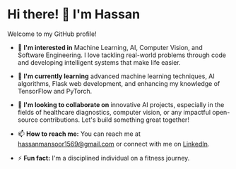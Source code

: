 # Hi there! 👋 I'm Hassan

Welcome to my GitHub profile!

- 👀 **I'm interested in** Machine Learning, AI, Computer Vision, and Software Engineering. I love tackling real-world problems through code and developing intelligent systems that make life easier.
  
- 🌱 **I'm currently learning** advanced machine learning techniques, AI algorithms, Flask web development, and enhancing my knowledge of TensorFlow and PyTorch.

- 💞️ **I'm looking to collaborate on** innovative AI projects, especially in the fields of healthcare diagnostics, computer vision, or any impactful open-source contributions. Let's build something great together!

- 📫 **How to reach me:** You can reach me at hassanmansoor1569@gmail.com or connect with me on [LinkedIn](https://www.linkedin.com).

- ⚡ **Fun fact:** I'm a disciplined individual on a fitness journey.

<!---
hassanm57/hassanm57 is a ✨ special ✨ repository because its `README.md` (this file) appears on your GitHub profile.
You can click the Preview link to take a look at your changes.
--->
